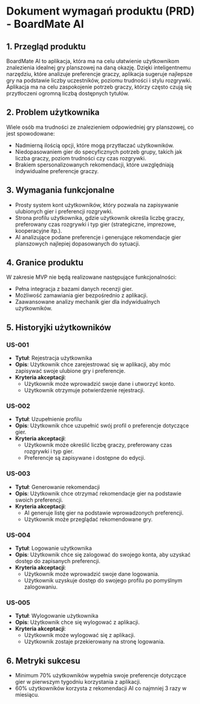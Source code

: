 # Dokument wymagań produktu (PRD) - BoardMate AI
## 1. Przegląd produktu
BoardMate AI to aplikacja, która ma na celu ułatwienie użytkownikom znalezienia idealnej gry planszowej na daną okazję. Dzięki inteligentnemu narzędziu, które analizuje preferencje graczy, aplikacja sugeruje najlepsze gry na podstawie liczby uczestników, poziomu trudności i stylu rozgrywki. Aplikacja ma na celu zaspokojenie potrzeb graczy, którzy często czują się przytłoczeni ogromną liczbą dostępnych tytułów.

## 2. Problem użytkownika
Wiele osób ma trudności ze znalezieniem odpowiedniej gry planszowej, co jest spowodowane:
- Nadmierną ilością opcji, które mogą przytłaczać użytkowników.
- Niedopasowaniem gier do specyficznych potrzeb grupy, takich jak liczba graczy, poziom trudności czy czas rozgrywki.
- Brakiem spersonalizowanych rekomendacji, które uwzględniają indywidualne preferencje graczy.

## 3. Wymagania funkcjonalne
- Prosty system kont użytkowników, który pozwala na zapisywanie ulubionych gier i preferencji rozgrywki.
- Strona profilu użytkownika, gdzie użytkownik określa liczbę graczy, preferowany czas rozgrywki i typ gier (strategiczne, imprezowe, kooperacyjne itp.).
- AI analizujące podane preferencje i generujące rekomendacje gier planszowych najlepiej dopasowanych do sytuacji.

## 4. Granice produktu
W zakresie MVP nie będą realizowane następujące funkcjonalności:
- Pełna integracja z bazami danych recenzji gier.
- Możliwość zamawiania gier bezpośrednio z aplikacji.
- Zaawansowane analizy mechanik gier dla indywidualnych użytkowników.

## 5. Historyjki użytkowników
### US-001
- **Tytuł**: Rejestracja użytkownika
- **Opis**: Użytkownik chce zarejestrować się w aplikacji, aby móc zapisywać swoje ulubione gry i preferencje.
- **Kryteria akceptacji**:
  - Użytkownik może wprowadzić swoje dane i utworzyć konto.
  - Użytkownik otrzymuje potwierdzenie rejestracji.

### US-002
- **Tytuł**: Uzupełnienie profilu
- **Opis**: Użytkownik chce uzupełnić swój profil o preferencje dotyczące gier.
- **Kryteria akceptacji**:
  - Użytkownik może określić liczbę graczy, preferowany czas rozgrywki i typ gier.
  - Preferencje są zapisywane i dostępne do edycji.

### US-003
- **Tytuł**: Generowanie rekomendacji
- **Opis**: Użytkownik chce otrzymać rekomendacje gier na podstawie swoich preferencji.
- **Kryteria akceptacji**:
  - AI generuje listę gier na podstawie wprowadzonych preferencji.
  - Użytkownik może przeglądać rekomendowane gry.

### US-004
- **Tytuł**: Logowanie użytkownika
- **Opis**: Użytkownik chce się zalogować do swojego konta, aby uzyskać dostęp do zapisanych preferencji.
- **Kryteria akceptacji**:
  - Użytkownik może wprowadzić swoje dane logowania.
  - Użytkownik uzyskuje dostęp do swojego profilu po pomyślnym zalogowaniu.

### US-005
- **Tytuł**: Wylogowanie użytkownika
- **Opis**: Użytkownik chce się wylogować z aplikacji.
- **Kryteria akceptacji**:
  - Użytkownik może wylogować się z aplikacji.
  - Użytkownik zostaje przekierowany na stronę logowania.

## 6. Metryki sukcesu
- Minimum 70% użytkowników wypełnia swoje preferencje dotyczące gier w pierwszym tygodniu korzystania z aplikacji.
- 60% użytkowników korzysta z rekomendacji AI co najmniej 3 razy w miesiącu.